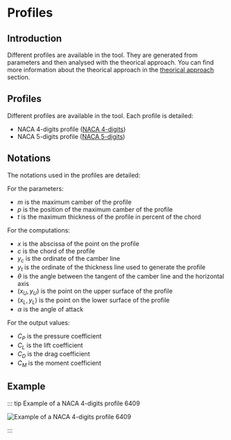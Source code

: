 # Profiles

## Introduction

Different profiles are available in the tool. They are generated from parameters and then analysed with the theorical approach. You can find more information about the theorical approach in the [theorical approach](../theorical-approach/) section.

## Profiles

Different profiles are available in the tool. Each profile is detailed:

- NACA 4-digits profile ([NACA 4-digits](./naca-4-digits/))
- NACA 5-digits profile ([NACA 5-digits](./naca-5-digits/))

## Notations

The notations used in the profiles are detailed:

For the parameters:
- $m$ is the maximum camber of the profile
- $p$ is the position of the maximum camber of the profile
- $t$ is the maximum thickness of the profile in percent of the chord

For the computations:
- $x$ is the abscissa of the point on the profile
- $c$ is the chord of the profile
- $y_c$ is the ordinate of the camber line
- $y_t$ is the ordinate of the thickness line used to generate the profile
- $\theta$ is the angle between the tangent of the camber line and the horizontal axis
- $(x_U, y_U)$ is the point on the upper surface of the profile
- $(x_L, y_L)$ is the point on the lower surface of the profile
- $\alpha$ is the angle of attack

For the output values:
- $C_P$ is the pressure coefficient
- $C_L$ is the lift coefficient
- $C_D$ is the drag coefficient
- $C_M$ is the moment coefficient

## Example

::: tip Example of a NACA 4-digits profile 6409

![Example of a NACA 4-digits profile 6409](/airfoil/profile.png)

:::